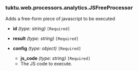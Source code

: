 ### tuktu.web.processors.analytics.JSFreeProcessor
Adds a free-form piece of javascript to be executed

  * **id** *(type: string)* `[Required]`

  * **result** *(type: string)* `[Required]`

  * **config** *(type: object)* `[Required]`

    * **js_code** *(type: string)* `[Required]`
    - The JS code to execute.


